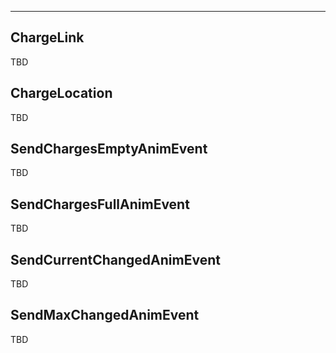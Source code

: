 ___

## ChargeLink

TBD

## ChargeLocation

TBD

## SendChargesEmptyAnimEvent

TBD

## SendChargesFullAnimEvent

TBD

## SendCurrentChangedAnimEvent

TBD

## SendMaxChangedAnimEvent

TBD